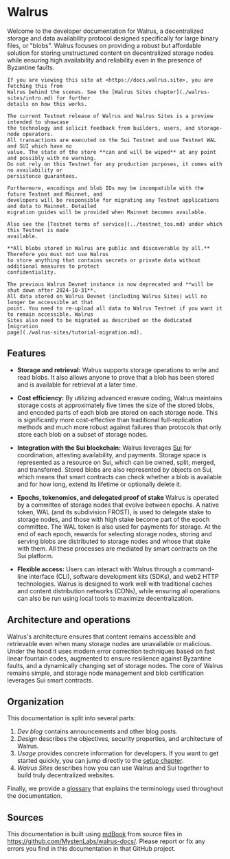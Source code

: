 # Walrus

Welcome to the developer documentation for Walrus, a decentralized storage and data availability
protocol designed specifically for large binary files, or "blobs". Walrus focuses on providing a
robust but affordable solution for storing unstructured content on decentralized storage nodes
while ensuring high availability and reliability even in the presence of Byzantine faults.

```admonish tip title="Fun fact"
If you are viewing this site at <https://docs.walrus.site>, you are fetching this from
Walrus behind the scenes. See the [Walrus Sites chapter](./walrus-sites/intro.md) for further
details on how this works.
```

```admonish danger title="Disclaimer about the Walrus Testnet"
The current Testnet release of Walrus and Walrus Sites is a preview intended to showcase
the technology and solicit feedback from builders, users, and storage-node operators.
All transactions are executed on the Sui Testnet and use Testnet WAL and SUI which have no
value. The state of the store **can and will be wiped** at any point and possibly with no warning.
Do not rely on this Testnet for any production purposes, it comes with no availability or
persistence guarantees.

Furthermore, encodings and blob IDs may be incompatible with the future Testnet and Mainnet, and
developers will be responsible for migrating any Testnet applications and data to Mainnet. Detailed
migration guides will be provided when Mainnet becomes available.

Also see the [Testnet terms of service](../testnet_tos.md) under which this Testnet is made
available.
```

```admonish danger title="Public access"
**All blobs stored in Walrus are public and discoverable by all.** Therefore you must not use Walrus
to store anything that contains secrets or private data without additional measures to protect
confidentiality.
```

```admonish danger title="Discontinuation of Walrus Devnet"
The previous Walrus Devnet instance is now deprecated and **will be shut down after 2024-10-31**.
All data stored on Walrus Devnet (including Walrus Sites) will no longer be accessible at that
point. You need to re-upload all data to Walrus Testnet if you want it to remain accessible. Walrus
Sites also need to be migrated as described on the dedicated [migration
page](./walrus-sites/tutorial-migration.md).
```

## Features

- **Storage and retrieval:** Walrus supports storage operations to write and read blobs. It also
  allows anyone to prove that a blob has been stored and is available for retrieval at a later
  time.

- **Cost efficiency:** By utilizing advanced erasure coding, Walrus maintains storage costs at
  approximately five times the size of the stored blobs, and encoded parts of each blob are stored
  on each storage node. This is significantly more cost-effective than traditional full-replication
  methods and much more robust against failures than protocols that only store each blob on a subset
  of storage nodes.

- **Integration with the Sui blockchain:** Walrus leverages [Sui](https://github.com/MystenLabs/sui)
  for coordination, attesting availability, and payments. Storage space is represented as a resource
  on Sui, which can be owned, split, merged, and transferred. Stored blobs are also represented by
  objects on Sui, which means that smart contracts can check whether a blob is available and for how
  long, extend its lifetime or optionally delete it.

- **Epochs, tokenomics, and delegated proof of stake** Walrus is operated by a committee of storage
  nodes that evolve between epochs. A native token, WAL (and its subdivision FROST), is used
  to delegate stake to storage nodes, and those with high stake become part of the epoch committee.
  The WAL token is also used for payments for storage. At the end of each epoch, rewards for
  selecting storage nodes, storing and serving blobs are distributed to storage nodes and whose that
  stake with them. All these processes are mediated by smart contracts on the Sui platform.

- **Flexible access:** Users can interact with Walrus through a command-line interface (CLI),
  software development kits (SDKs), and web2 HTTP technologies. Walrus is designed to work well
  with traditional caches and content distribution networks (CDNs), while ensuring all operations
  can also be run using local tools to maximize decentralization.

## Architecture and operations

Walrus's architecture ensures that content remains accessible and retrievable even when many
storage nodes are unavailable or malicious. Under the hood it uses modern error correction
techniques based on fast linear fountain codes, augmented to ensure resilience against Byzantine
faults, and a dynamically changing set of storage nodes. The core of Walrus remains simple, and
storage node management and blob certification leverages Sui smart contracts.

## Organization

This documentation is split into several parts:

1. *Dev blog* contains announcements and other blog posts.
1. *Design* describes the objectives, security properties, and architecture of Walrus.
1. *Usage* provides concrete information for developers. If you want to get started quickly, you can
   jump directly to the [setup chapter](./usage/setup.md).
1. *Walrus Sites* describes how you can use Walrus and Sui together to build truly decentralized
   websites.

Finally, we provide a [glossary](./glossary.md) that explains the terminology used throughout the
documentation.

## Sources

This documentation is built using [mdBook](https://rust-lang.github.io/mdBook/) from source files in
<https://github.com/MystenLabs/walrus-docs/>. Please report or fix any errors you find in this
documentation in that GitHub project.
